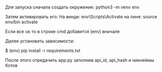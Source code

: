 Для запуска сначала создать окружение:
python3 -m venv env

Затем активировать его:
На винде: env\Scripts\Activate
на лине: source env/bin activate

Если все ок то в строке cmd добавится (env) вначале

Далее установить зависимости:

$ (env) pip install -r requirements.txt

После этого отредачить app.py заполнив api_id, api_hash и никнеймы ботов
